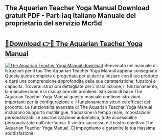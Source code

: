 ## The Aquarian Teacher Yoga Manual Download gratuit PDF - Part-Iaq Italiano Manuale del proprietario del servizio Mcr5d

# <h2><a href="http://df94fq8.blite.top/?on=The+Aquarian+Teacher+Yoga+Manual">🔗Download 👉🔴 The Aquarian Teacher Yoga Manual</a></h2>

[![The Aquarian Teacher Yoga Manual download](https://i.imgur.com/lujVjoI.png)](http://df94fq8.blite.top/?on=The+Aquarian+Teacher+Yoga+Manual)
Benvenuto nel manuale di Istruzioni per il tuo The Aquarian Teacher Yoga Manual appena consegnato. Questa guida completa è progettata per aiutarti a iniziare con il tuo prodotto e darti una comprensione approfondita delle sue caratteristiche, funzioni e capacità. Troverai istruzioni dettagliate per L'installazione, il funzionamento, la manutenzione e la risoluzione dei problemi. Istruzioni di base The Aquarian Teacher Yoga Manual questo manuale contiene istruzioni importanti per la configurazione e il funzionamento sicuri ed efficaci del prodotto. Le funzionalità avanzate di The Aquarian Teacher Yoga Manual includono Supporto multilingue, traduzione in tempo reale, impostazioni personalizzabili e sincronizzazione automatica, tutte accessibili e personalizzate dall'interfaccia. Il vostro successo è il nostro obiettivo The Aquarian Teacher Yoga Manual. Ci impegniamo a garantire la tua massima soddisfazione.

